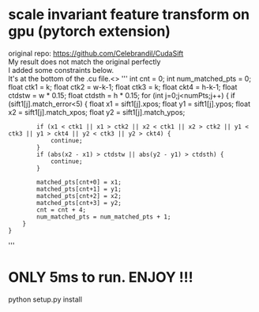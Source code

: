 # scale invariant feature transform on gpu (pytorch extension)
original repo: https://github.com/Celebrandil/CudaSift<br/>
My result does not match the original perfectly<br/>
I added some constraints below.<br/>
It's at the bottom of the .cu file.<>
'''
int cnt = 0;
    int num_matched_pts = 0;
    float ctk1 = k;
    float ctk2 = w-k-1;
    float ctk3 = k;
    float ckt4 = h-k-1;
    float ctdstw = w * 0.15;
    float ctdsth = h * 0.15;
    for (int j=0;j<numPts;j++) { 
        if (sift1[j].match_error<5) {
            float x1 = sift1[j].xpos;
            float y1 = sift1[j].ypos;
            float x2 = sift1[j].match_xpos;
            float y2 = sift1[j].match_ypos;

            if (x1 < ctk1 || x1 > ctk2 || x2 < ctk1 || x2 > ctk2 || y1 < ctk3 || y1 > ckt4 || y2 < ctk3 || y2 > ckt4) {
                continue;
            }
            if (abs(x2 - x1) > ctdstw || abs(y2 - y1) > ctdsth) {
                continue;
            }

            matched_pts[cnt+0] = x1;
            matched_pts[cnt+1] = y1;
            matched_pts[cnt+2] = x2;
            matched_pts[cnt+3] = y2;
            cnt = cnt + 4;
            num_matched_pts = num_matched_pts + 1;
        }
    }
'''
# ONLY 5ms to run. ENJOY !!!
python setup.py install
